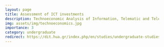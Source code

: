 ```yaml
---
layout: page
title: Assessment of ICT investments
description: Technoeconomic Analysis of Information, Telematic and Telecommunication Systems 
img: assets/img/technoeconomics.jpg
importance: 3
category: undergraduate
redirect: https://dit.hua.gr/index.php/en/studies/undergraduate-studies/studies-program?view=article&id=75:techno-economic-analysis-of-information-telematic-and-telecommunication-systems&catid=86
---
```

